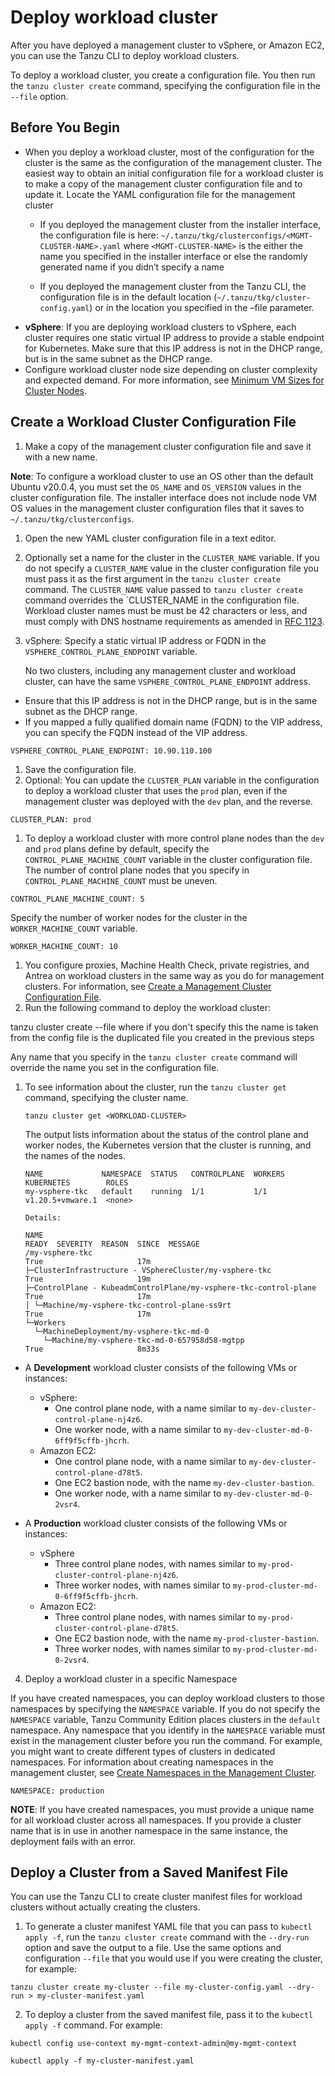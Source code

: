 # Deploy workload cluster

After you have deployed a management cluster to vSphere, or Amazon EC2, you can use the Tanzu CLI to deploy workload clusters.

To deploy a workload cluster, you create a configuration file. You then run the `tanzu cluster create` command, specifying the configuration file in the `--file` option.


## Before You Begin

-  When you deploy a workload cluster, most of the configuration for the cluster is the same as the configuration of the management cluster. The easiest way to obtain an initial configuration file for a workload cluster is to make a copy of the management cluster configuration file and to update it. Locate the YAML configuration file for the management cluster
    - If you deployed the management cluster from the installer interface, the configuration file is here: ``~/.tanzu/tkg/clusterconfigs/<MGMT-CLUSTER-NAME>.yaml``
  where ``<MGMT-CLUSTER-NAME>`` is the either the name you specified in the installer interface or else the randomly generated name if you didn’t specify a name

    - If you deployed the management cluster from the Tanzu CLI, the configuration file is in the default location (`~/.tanzu/tkg/cluster-config.yaml`) or in the location you specified in the –file parameter.
- **vSphere**: If you are deploying workload clusters to vSphere, each cluster requires one static virtual IP address to provide a stable endpoint for Kubernetes. Make sure that this IP address is not in the DHCP range, but is in the same subnet as the DHCP range.
- Configure workload cluster node size depending on cluster complexity and expected demand.
For more information, see [Minimum VM Sizes for Cluster Nodes](../mgmt-clusters/vsphere.md#vsphere-vm-sizes).

## <a id="config"></a> Create a Workload Cluster Configuration File


1. Make a copy of the management cluster configuration file and save it with a new name. 


<!--The simplest way to deploy a workload cluster is to specify a configuration that is identical to that of the management cluster. In this case, you only need to specify a name for the cluster. If you are deploying the cluster to vSphere, you must also specify an IP address or FQDN for the Kubernetes API endpoint.-->

**Note**: To configure a workload cluster to use an OS other than the default Ubuntu v20.0.4, you must set the `OS_NAME` and `OS_VERSION` values in the cluster configuration file.
The installer interface does not include node VM OS values in the management cluster configuration files that it saves to `~/.tanzu/tkg/clusterconfigs`.

1. Open the new YAML cluster configuration file in a text editor.
1. Optionally set a name for the cluster in the `CLUSTER_NAME` variable. If you do not specify a `CLUSTER_NAME` value in the cluster configuration file you must pass it as the first argument in the `tanzu cluster create` command.    The `CLUSTER_NAME` value passed to `tanzu cluster create` command overrides the `CLUSTER_NAME in the configuration file. Workload cluster names must be must be 42 characters or less, and must comply with DNS hostname requirements as amended in [RFC 1123](https://tools.ietf.org/html/rfc1123).

1. vSphere: Specify a static virtual IP address or FQDN in the `VSPHERE_CONTROL_PLANE_ENDPOINT` variable.

   No two clusters, including any management cluster and workload cluster, can have the same `VSPHERE_CONTROL_PLANE_ENDPOINT` address.

  - Ensure that this IP address is not in the DHCP range, but is in the same subnet as the DHCP range.
  - If you mapped a fully qualified domain name (FQDN) to the VIP address, you can specify the FQDN instead of the VIP address.
   
   ```
   VSPHERE_CONTROL_PLANE_ENDPOINT: 10.90.110.100
   ```
1. Save the configuration file.
1. Optional: You can update the `CLUSTER_PLAN` variable in the configuration to deploy a workload cluster that uses the `prod` plan, even if the management cluster was deployed with the `dev` plan, and the reverse.

```
CLUSTER_PLAN: prod
```
1. To deploy a workload cluster with more control plane nodes than the `dev` and `prod` plans define by default, specify the `CONTROL_PLANE_MACHINE_COUNT` variable in the cluster configuration file. The number of control plane nodes that you specify in `CONTROL_PLANE_MACHINE_COUNT` must be uneven.

```
CONTROL_PLANE_MACHINE_COUNT: 5
```

Specify the number of worker nodes for the cluster in the `WORKER_MACHINE_COUNT` variable.

```
WORKER_MACHINE_COUNT: 10
```
1. You configure proxies, Machine Health Check, private registries, and Antrea on workload clusters in the same way as you do for management clusters. For information, see [Create a Management Cluster Configuration File](../mgmt-clusters/create-config-file.md).
1. Run the following command to deploy the workload cluster:

tanzu cluster create <WORKLOAD-CLUSTER-NAME> --file <CONFIG-FILE>
where
<WORKLOAD-CLUSTER-NAME> if you don't specify this the name is taken from the config file
<CONFIG-FILE> is the duplicated file you created in the previous steps

Any name that you specify in the `tanzu cluster create` command will override the name you set in the configuration file.
1. To see information about the cluster, run the `tanzu cluster get` command, specifying the cluster name.

   ```
   tanzu cluster get <WORKLOAD-CLUSTER>
   ```

   The output lists information about the status of the control plane and worker nodes, the Kubernetes version that the cluster is running, and the names of the nodes.

    ```   
    NAME             NAMESPACE  STATUS   CONTROLPLANE  WORKERS  KUBERNETES        ROLES
    my-vsphere-tkc   default    running  1/1           1/1      v1.20.5+vmware.1  <none>

    Details:

    NAME                                                                READY  SEVERITY  REASON  SINCE  MESSAGE
    /my-vsphere-tkc                                                    True                     17m
    ├─ClusterInfrastructure - VSphereCluster/my-vsphere-tkc            True                     19m
    ├─ControlPlane - KubeadmControlPlane/my-vsphere-tkc-control-plane  True                     17m
    │ └─Machine/my-vsphere-tkc-control-plane-ss9rt                     True                     17m
    └─Workers
      └─MachineDeployment/my-vsphere-tkc-md-0
        └─Machine/my-vsphere-tkc-md-0-657958d58-mgtpp                  True                     8m33s
    
    ```

- A  **Development** workload cluster consists of the following VMs or instances:

    - vSphere:
        - One control plane node, with a name similar to `my-dev-cluster-control-plane-nj4z6`.
        - One worker node, with a name similar to `my-dev-cluster-md-0-6ff9f5cffb-jhcrh`. 
    - Amazon EC2: 
        - One control plane node, with a name similar to `my-dev-cluster-control-plane-d78t5`.
        - One EC2 bastion node, with the name  `my-dev-cluster-bastion`.
        - One worker node, with a name similar to `my-dev-cluster-md-0-2vsr4`. 

- A **Production** workload cluster consists of the following VMs or instances:

    - vSphere
        - Three control plane nodes, with names similar to `my-prod-cluster-control-plane-nj4z6`.
        - Three worker nodes, with names similar to `my-prod-cluster-md-0-6ff9f5cffb-jhcrh`.
    - Amazon EC2: 
        - Three control plane nodes, with names similar to `my-prod-cluster-control-plane-d78t5`.
        - One EC2 bastion node, with the name  `my-prod-cluster-bastion`.
        - Three worker nodes, with names similar to `my-prod-cluster-md-0-2vsr4`.









4. Deploy a workload cluster in a specific Namespace

If you have created namespaces, you can deploy workload clusters to those namespaces by specifying the `NAMESPACE` variable. If you do not specify the `NAMESPACE` variable, Tanzu Community Edition places clusters in the `default` namespace. Any namespace that you identify in the `NAMESPACE` variable must exist in the management cluster before you run the command. For example, you might want to create different types of clusters in dedicated namespaces. For information about creating namespaces in the management cluster, see [Create Namespaces in the Management Cluster](../cluster-lifecycle/multiple-management-clusters.md#create-namespaces).

```
NAMESPACE: production
```

**NOTE**: If you have created namespaces, you must provide a unique name for all workload cluster across all namespaces. If you provide a cluster name that is in use in another namespace in the same instance, the deployment fails with an error.

## <a id="manifest"></a> Deploy a Cluster from a Saved Manifest File

You can use the Tanzu CLI to create cluster manifest files for workload clusters without actually creating the clusters.
1. To generate a cluster manifest YAML file that you can pass to `kubectl apply -f`, run the `tanzu cluster create` command with the `--dry-run` option and save the output to a file. Use the same options and configuration `--file` that you would use if you were creating the cluster, for example:

```
tanzu cluster create my-cluster --file my-cluster-config.yaml --dry-run > my-cluster-manifest.yaml
```

2. To deploy a cluster from the saved manifest file, pass it to the `kubectl apply -f` command.
For example:

```
kubectl config use-context my-mgmt-context-admin@my-mgmt-context
```
```
kubectl apply -f my-cluster-manifest.yaml
```





